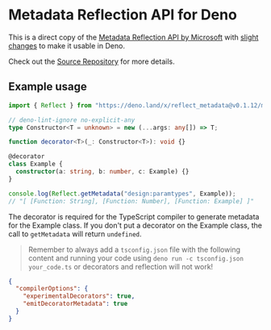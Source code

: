 # Metadata Reflection API for Deno

This is a direct copy of the [Metadata Reflection API by Microsoft](https://github.com/rbuckton/reflect-metadata) with [slight changes](https://github.com/cmd-johnson/deno-reflect-metadata/commit/a39666813eb7e8b38fe563f275085b60f044af7e) to make it usable in Deno.

Check out the [Source Repository](https://github.com/rbuckton/reflect-metadata) for more details.

## Example usage

```ts
import { Reflect } from "https://deno.land/x/reflect_metadata@v0.1.12/mod.ts";

// deno-lint-ignore no-explicit-any
type Constructor<T = unknown> = new (...args: any[]) => T;

function decorator<T>(_: Constructor<T>): void {}

@decorator
class Example {
  constructor(a: string, b: number, c: Example) {}
}

console.log(Reflect.getMetadata("design:paramtypes", Example));
// "[ [Function: String], [Function: Number], [Function: Example] ]"
```

The decorator is required for the TypeScript compiler to generate metadata for the Example class.
If you don't put a decorator on the Example class, the call to `getMetadata` will return `undefined`.

> Remember to always add a `tsconfig.json` file with the following content and running your code using `deno run -c tsconfig.json your_code.ts` or decorators and reflection will not work!

```json
{
  "compilerOptions": {
    "experimentalDecorators": true,
    "emitDecoratorMetadata": true
  }
}
```
